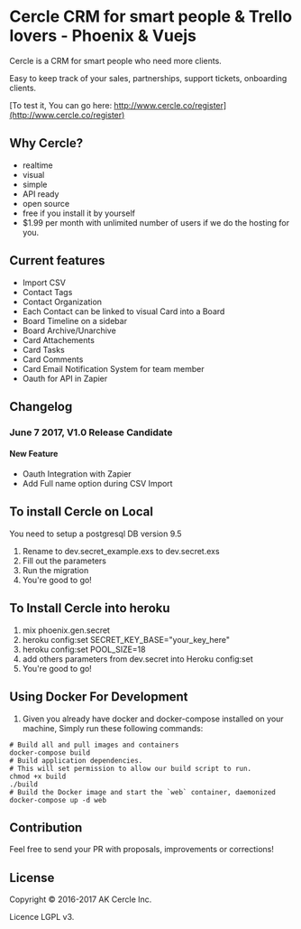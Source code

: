 # Cercle CRM for smart people & Trello lovers - Phoenix & Vuejs 

Cercle is a CRM for smart people who need more clients.

Easy to keep track of your sales, partnerships, support tickets, onboarding clients. 

[To test it, You can go here: http://www.cercle.co/register](http://www.cercle.co/register)

## Why Cercle?
- realtime
- visual
- simple
- API ready
- open source
- free if you install it by yourself
- $1.99 per month with unlimited number of users if we do the hosting for you.

## Current features
- Import CSV
- Contact Tags
- Contact Organization
- Each Contact can be linked to visual Card into a Board
- Board Timeline on a sidebar
- Board Archive/Unarchive
- Card Attachements
- Card Tasks
- Card Comments
- Card Email Notification System for team member
- Oauth for API in Zapier


## Changelog

### June 7 2017, V1.0 Release Candidate

#### New Feature

- Oauth Integration with Zapier
- Add Full name option during CSV Import



## To install Cercle on Local

You need to setup a postgresql DB version 9.5

1. Rename to dev.secret_example.exs to dev.secret.exs
2. Fill out the parameters
3. Run the migration
4. You're good to go!

## To Install Cercle into heroku
1. mix phoenix.gen.secret
2. heroku config:set SECRET_KEY_BASE="your_key_here"
3. heroku config:set POOL_SIZE=18
4. add others parameters from dev.secret into Heroku config:set
5. You're good to go!

## Using Docker For Development
1. Given you already have docker and docker-compose installed on your machine, Simply run these following commands:
```
# Build all and pull images and containers
docker-compose build
# Build application dependencies.
# This will set permission to allow our build script to run.
chmod +x build
./build
# Build the Docker image and start the `web` container, daemonized
docker-compose up -d web
```

## Contribution
Feel free to send your PR with proposals, improvements or corrections!

## License
Copyright © 2016-2017 AK Cercle Inc.

Licence LGPL v3.


